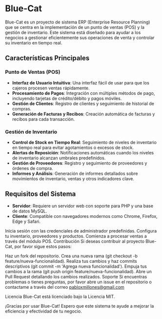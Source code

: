 # Blue-Cat

Blue-Cat es un proyecto de sistema ERP (Enterprise Resource Planning) que se centra en la implementación de un punto de ventas (POS) y la gestión de inventario. Este sistema está diseñado para ayudar a los negocios a gestionar eficientemente sus operaciones de venta y controlar su inventario en tiempo real.

## Características Principales

### Punto de Ventas (POS)
- **Interfaz de Usuario Intuitiva**: Una interfaz fácil de usar para que los cajeros procesen ventas rápidamente.
- **Procesamiento de Pagos**: Integración con múltiples métodos de pago, incluyendo tarjetas de crédito/débito y pagos móviles.
- **Gestión de Clientes**: Registro de clientes y seguimiento de historial de compras.
- **Generación de Facturas y Recibos**: Creación automática de facturas y recibos para cada transacción.

### Gestión de Inventario
- **Control de Stock en Tiempo Real**: Seguimiento de niveles de inventario en tiempo real para evitar agotamientos o excesos de stock.
- **Alertas de Reposición**: Notificaciones automáticas cuando los niveles de inventario alcanzan umbrales predefinidos.
- **Gestión de Proveedores**: Registro y seguimiento de proveedores y órdenes de compra.
- **Informes y Análisis**: Generación de informes detallados sobre movimientos de inventario, ventas y otros indicadores clave.

## Requisitos del Sistema

- **Servidor**: Requiere un servidor web con soporte para PHP y una base de datos MySQL.
- **Cliente**: Compatible con navegadores modernos como Chrome, Firefox, Edge y Safari.


Inicia sesión con las credenciales de administrador predefinidas.
Configura tu inventario, proveedores y productos.
Comienza a procesar ventas a través del módulo POS.
Contribución
Si deseas contribuir al proyecto Blue-Cat, por favor sigue estos pasos:

Haz un fork del repositorio.
Crea una nueva rama (git checkout -b feature/nueva-funcionalidad).
Realiza tus cambios y haz commits descriptivos (git commit -m 'Agrega nueva funcionalidad').
Empuja tus cambios a la rama (git push origin feature/nueva-funcionalidad).
Abre un Pull Request detallando los cambios realizados.
Soporte
Si encuentras problemas o tienes preguntas, por favor abre un issue en el repositorio o contactame  a través del correo pabloxmillones@gmail.com

Licencia
Blue-Cat está licenciado bajo la Licencia MIT.

¡Gracias por usar Blue-Cat! Espero que este sistema te ayude a mejorar la eficiencia y efectividad de tu negocio.
